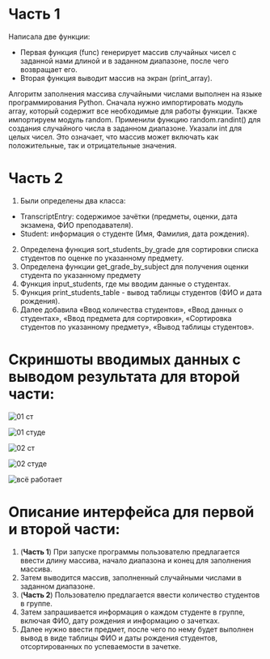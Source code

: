 # Часть 1

Написала две функции: <br> 
- Первая функция (func) генерирует массив случайных чисел с заданной нами длиной и в заданном диапазоне, после чего возвращает его. <br>
- Вторая функция выводит массив на экран (print_array). <br>

 Алгоритм заполнения массива случайными числами выполнен на языке программирования Python. 
 Сначала нужно импортировать модуль array, который содержит все необходимые для работы функции. Также импортируем модуль random.
 Применили функцию random.randint() для создания случайного числа в заданном диапазоне.
 Указали int для целых чисел. Это означает, что массив может включать как положительные, так и отрицательные значения.
 
 # Часть 2

1.	Были определены два класса:
- TranscriptEntry: содержимое зачётки (предметы, оценки, дата экзамена, ФИО преподавателя). 
- Student: информация о студенте (Имя, Фамилия, дата рождения).
2.	Определена функция sort_students_by_grade для сортировки списка студентов по оценке по указанному предмету.
3.	Определена функции get_grade_by_subject для получения оценки студента по указанному предмету
4.	Функция input_students, где мы вводим данные о студентах.
5.	Функция print_students_table - вывод таблицы студентов (ФИО и дата рождения).
6.	Далее добавила «Ввод количества студентов», «Ввод данных о студентах», «Ввод предмета для сортировки», «Сортировка студентов по указанному предмету», «Вывод таблицы студентов».
# Скриншоты вводимых данных с выводом результата для второй части:

![01 ст](https://github.com/cuteIrina/lab1BardasovaBBMO0222/assets/134811832/fc5df42f-76d5-48d8-bece-c81d4a015454)

![01 студе](https://github.com/cuteIrina/lab1BardasovaBBMO0222/assets/134811832/515bbace-5424-4275-84a0-8971a34f337f)

![02 ст](https://github.com/cuteIrina/lab1BardasovaBBMO0222/assets/134811832/c6036bcd-ba36-4a62-a1ba-4ee924c9613a)

![02 студе](https://github.com/cuteIrina/lab1BardasovaBBMO0222/assets/134811832/5b9015c5-c8d3-471e-97f3-e6da878880d8)

![всё работает](https://github.com/cuteIrina/lab1BardasovaBBMO0222/assets/134811832/9dd28507-d47c-45f6-b6f9-5673addc2b2b)

# Описание интерфейса для первой и второй части:
1.	(**Часть 1**) При запуске программы пользователю предлагается ввести длину массива, начало диапазона и конец для заполнения массива.
2.	Затем выводится массив, заполненный случайными числами в заданном диапазоне.
3.	(**Часть 2**) Пользователю предлагается ввести количество студентов в группе.
4.	Затем запрашивается информация о каждом студенте в группе, включая ФИО, дату рождения и информацию о зачетках.
5.	Далее нужно ввести предмет, после чего по нему будет выполнен вывод в виде таблицы ФИО и даты рождения студентов, отсортированных по успеваемости в зачетке.


